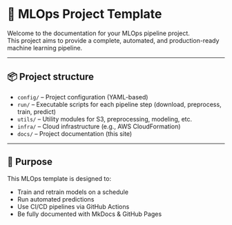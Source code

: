 # 🧠 MLOps Project Template

Welcome to the documentation for your MLOps pipeline project.  
This project aims to provide a complete, automated, and production-ready machine learning pipeline.

---

## 📦 Project structure

- `config/` – Project configuration (YAML-based)
- `run/` – Executable scripts for each pipeline step (download, preprocess, train, predict)
- `utils/` – Utility modules for S3, preprocessing, modeling, etc.
- `infra/` – Cloud infrastructure (e.g., AWS CloudFormation)
- `docs/` – Project documentation (this site)

---

## 🚀 Purpose

This MLOps template is designed to:

- Train and retrain models on a schedule
- Run automated predictions
- Use CI/CD pipelines via GitHub Actions
- Be fully documented with MkDocs & GitHub Pages
